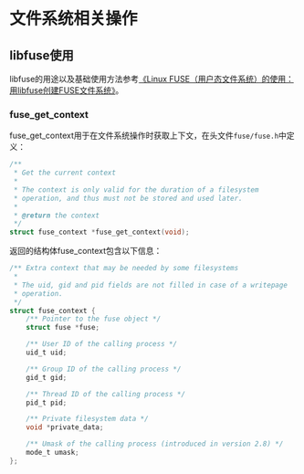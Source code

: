 <!-- toc -->
# 文件系统相关操作

## libfuse使用

libfuse的用途以及基础使用方法参考[《Linux FUSE（用户态文件系统）的使用：用libfuse创建FUSE文件系统》](https://www.lijiaocn.com/%E6%8A%80%E5%B7%A7/2019/01/21/linux-fuse-filesystem-in-userspace-usage.html)。

### fuse_get_context

fuse_get_context用于在文件系统操作时获取上下文，在头文件`fuse/fuse.h`中定义：

```c
/**
 * Get the current context
 *
 * The context is only valid for the duration of a filesystem
 * operation, and thus must not be stored and used later.
 *
 * @return the context
 */
struct fuse_context *fuse_get_context(void);
```

返回的结构体fuse_context包含以下信息：

```c
/** Extra context that may be needed by some filesystems
 *
 * The uid, gid and pid fields are not filled in case of a writepage
 * operation.
 */
struct fuse_context {
    /** Pointer to the fuse object */
    struct fuse *fuse;

    /** User ID of the calling process */
    uid_t uid;

    /** Group ID of the calling process */
    gid_t gid;

    /** Thread ID of the calling process */
    pid_t pid;

    /** Private filesystem data */
    void *private_data;

    /** Umask of the calling process (introduced in version 2.8) */
    mode_t umask;
};
```
